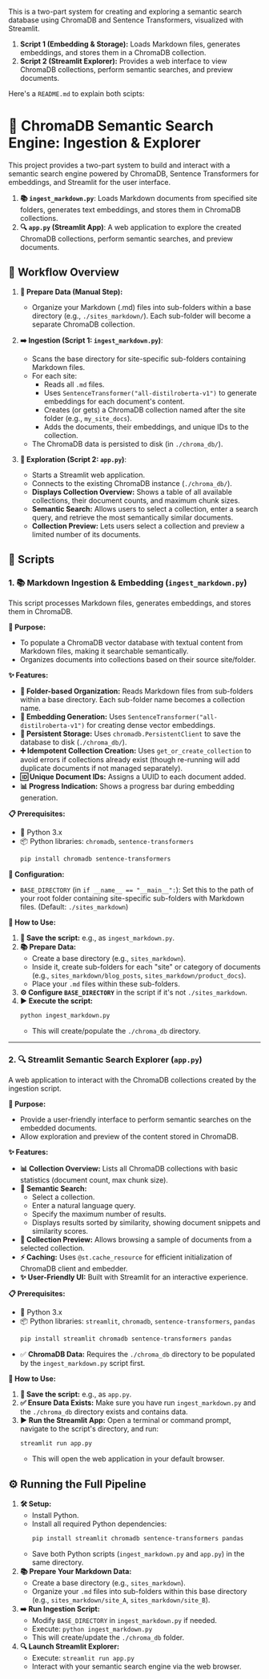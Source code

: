 This is a two-part system for creating and exploring a semantic search database using ChromaDB and Sentence Transformers, visualized with Streamlit.

1.  **Script 1 (Embedding & Storage):** Loads Markdown files, generates embeddings, and stores them in a ChromaDB collection.
2.  **Script 2 (Streamlit Explorer):** Provides a web interface to view ChromaDB collections, perform semantic searches, and preview documents.

Here's a `README.md` to explain both scipts: 

# 🧠 ChromaDB Semantic Search Engine: Ingestion & Explorer

This project provides a two-part system to build and interact with a semantic search engine powered by ChromaDB, Sentence Transformers for embeddings, and Streamlit for the user interface.

1.  **📚 `ingest_markdown.py`**: Loads Markdown documents from specified site folders, generates text embeddings, and stores them in ChromaDB collections.
2.  **🔍 `app.py` (Streamlit App)**: A web application to explore the created ChromaDB collections, perform semantic searches, and preview documents.

## 🌊 Workflow Overview

1.  **📝 Prepare Data (Manual Step):**
    *   Organize your Markdown (.md) files into sub-folders within a base directory (e.g., `./sites_markdown/`). Each sub-folder will become a separate ChromaDB collection.

2.  **➡️ Ingestion (Script 1: `ingest_markdown.py`)**:
    *   Scans the base directory for site-specific sub-folders containing Markdown files.
    *   For each site:
        *   Reads all `.md` files.
        *   Uses `SentenceTransformer("all-distilroberta-v1")` to generate embeddings for each document's content.
        *   Creates (or gets) a ChromaDB collection named after the site folder (e.g., `my_site_docs`).
        *   Adds the documents, their embeddings, and unique IDs to the collection.
    *   The ChromaDB data is persisted to disk (in `./chroma_db/`).

3.  **🔎 Exploration (Script 2: `app.py`)**:
    *   Starts a Streamlit web application.
    *   Connects to the existing ChromaDB instance (`./chroma_db/`).
    *   **Displays Collection Overview:** Shows a table of all available collections, their document counts, and maximum chunk sizes.
    *   **Semantic Search:** Allows users to select a collection, enter a search query, and retrieve the most semantically similar documents.
    *   **Collection Preview:** Lets users select a collection and preview a limited number of its documents.

## 📜 Scripts

### 1. 📚 Markdown Ingestion & Embedding (`ingest_markdown.py`)

This script processes Markdown files, generates embeddings, and stores them in ChromaDB.

**🎯 Purpose:**

*   To populate a ChromaDB vector database with textual content from Markdown files, making it searchable semantically.
*   Organizes documents into collections based on their source site/folder.

**✨ Features:**

*   **📂 Folder-based Organization:** Reads Markdown files from sub-folders within a base directory. Each sub-folder name becomes a collection name.
*   **🧠 Embedding Generation:** Uses `SentenceTransformer("all-distilroberta-v1")` for creating dense vector embeddings.
*   **💾 Persistent Storage:** Uses `chromadb.PersistentClient` to save the database to disk (`./chroma_db/`).
*   **➕ Idempotent Collection Creation:** Uses `get_or_create_collection` to avoid errors if collections already exist (though re-running will add duplicate documents if not managed separately).
*   **🆔 Unique Document IDs:** Assigns a UUID to each document added.
*   **📊 Progress Indication:** Shows a progress bar during embedding generation.

**📋 Prerequisites:**

*   🐍 Python 3.x
*   📦 Python libraries: `chromadb`, `sentence-transformers`
    ```bash
    pip install chromadb sentence-transformers
    ```

**🔧 Configuration:**

*   `BASE_DIRECTORY` (in `if __name__ == "__main__":`): Set this to the path of your root folder containing site-specific sub-folders with Markdown files. (Default: `./sites_markdown`)

**🚀 How to Use:**

1.  **💾 Save the script:** e.g., as `ingest_markdown.py`.
2.  **📚 Prepare Data:**
    *   Create a base directory (e.g., `sites_markdown`).
    *   Inside it, create sub-folders for each "site" or category of documents (e.g., `sites_markdown/blog_posts`, `sites_markdown/product_docs`).
    *   Place your `.md` files within these sub-folders.
3.  **⚙️ Configure `BASE_DIRECTORY`** in the script if it's not `./sites_markdown`.
4.  **▶️ Execute the script:**
    ```bash
    python ingest_markdown.py
    ```
    *   This will create/populate the `./chroma_db` directory.

---

### 2. 🔍 Streamlit Semantic Search Explorer (`app.py`)

A web application to interact with the ChromaDB collections created by the ingestion script.

**🎯 Purpose:**

*   Provide a user-friendly interface to perform semantic searches on the embedded documents.
*   Allow exploration and preview of the content stored in ChromaDB.

**✨ Features:**

*   **📊 Collection Overview:** Lists all ChromaDB collections with basic statistics (document count, max chunk size).
*   **🔎 Semantic Search:**
    *   Select a collection.
    *   Enter a natural language query.
    *   Specify the maximum number of results.
    *   Displays results sorted by similarity, showing document snippets and similarity scores.
*   **📄 Collection Preview:** Allows browsing a sample of documents from a selected collection.
*   **⚡️ Caching:** Uses `@st.cache_resource` for efficient initialization of ChromaDB client and embedder.
*   **✨ User-Friendly UI:** Built with Streamlit for an interactive experience.

**📋 Prerequisites:**

*   🐍 Python 3.x
*   📦 Python libraries: `streamlit`, `chromadb`, `sentence-transformers`, `pandas`
    ```bash
    pip install streamlit chromadb sentence-transformers pandas
    ```
*   ✅ **ChromaDB Data:** Requires the `./chroma_db` directory to be populated by the `ingest_markdown.py` script first.

**🚀 How to Use:**

1.  **💾 Save the script:** e.g., as `app.py`.
2.  **✅ Ensure Data Exists:** Make sure you have run `ingest_markdown.py` and the `./chroma_db` directory exists and contains data.
3.  **▶️ Run the Streamlit App:**
    Open a terminal or command prompt, navigate to the script's directory, and run:
    ```bash
    streamlit run app.py
    ```
    *   This will open the web application in your default browser.

## ⚙️ Running the Full Pipeline

1.  **🛠️ Setup:**
    *   Install Python.
    *   Install all required Python dependencies:
        ```bash
        pip install streamlit chromadb sentence-transformers pandas
        ```
    *   Save both Python scripts (`ingest_markdown.py` and `app.py`) in the same directory.
2.  **📚 Prepare Your Markdown Data:**
    *   Create a base directory (e.g., `sites_markdown`).
    *   Organize your `.md` files into sub-folders within this base directory (e.g., `sites_markdown/site_A`, `sites_markdown/site_B`).
3.  **➡️ Run Ingestion Script:**
    *   Modify `BASE_DIRECTORY` in `ingest_markdown.py` if needed.
    *   Execute: `python ingest_markdown.py`
    *   This will create/update the `./chroma_db` folder.
4.  **🔍 Launch Streamlit Explorer:**
    *   Execute: `streamlit run app.py`
    *   Interact with your semantic search engine via the web browser.
